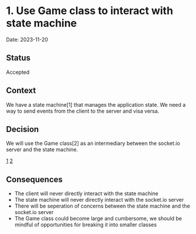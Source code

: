 # 1. Use Game class to interact with state machine

Date: 2023-11-20

## Status

Accepted

## Context

We have a state machine[1] that manages the application state. We need a way to
send events from the client to the server and visa versa.

## Decision

We will use the Game class[2] as an intermediary between the socket.io server
and the state machine.

[1]('https://github.com/dxw/js-cop-games/blob/efc9a1d2679c01007e4c8f85389cb03d52483385/server/machines/lobby.ts')
[2]('https://github.com/dxw/js-cop-games/blob/efc9a1d2679c01007e4c8f85389cb03d52483385/server/game.ts')

## Consequences

- The client will never directly interact with the state machine
- The state machine will never directly interact with the socket.io server
- There will be seperation of concerns between the state machine and the
  socket.io server
- The Game class could become large and cumbersome, we should be mindful of
  opportunities for breaking it into smaller classes
